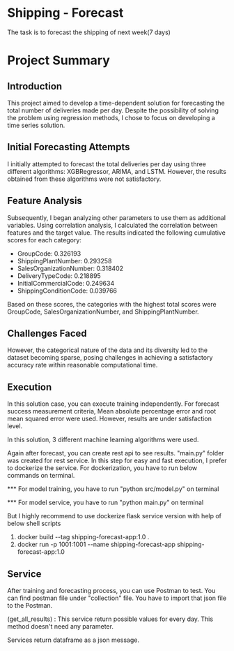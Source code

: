 # Shipping - Forecast

The task is to forecast the shipping of next week(7 days)

# Project Summary

## Introduction
This project aimed to develop a time-dependent solution for forecasting the total number of deliveries made per day. Despite the possibility of solving the problem using regression methods, I chose to focus on developing a time series solution.

## Initial Forecasting Attempts
I initially attempted to forecast the total deliveries per day using three different algorithms: XGBRegressor, ARIMA, and LSTM. However, the results obtained from these algorithms were not satisfactory.

## Feature Analysis
Subsequently, I began analyzing other parameters to use them as additional variables. Using correlation analysis, I calculated the correlation between features and the target value. The results indicated the following cumulative scores for each category:

- GroupCode: 0.326193
- ShippingPlantNumber: 0.293258
- SalesOrganizationNumber: 0.318402
- DeliveryTypeCode: 0.218895
- InitialCommercialCode: 0.249634
- ShippingConditionCode: 0.039766

Based on these scores, the categories with the highest total scores were GroupCode, SalesOrganizationNumber, and ShippingPlantNumber.

## Challenges Faced
However, the categorical nature of the data and its diversity led to the dataset becoming sparse, posing challenges in achieving a satisfactory accuracy rate within reasonable computational time.

## Execution
In this solution case, you can execute training independently. For forecast success measurement criteria, Mean absolute percentage error and root mean squared error were used. However, results are under satisfaction level.

In this solution, 3 different machine learning algorithms were used.

Again after forecast, you can create rest api to see results. "main.py" folder was created for rest service. In this step for easy and fast execution, I prefer to dockerize the service. For dockerization, you have to run below commands on terminal.

*** For model training, you have to run "python src/model.py" on terminal

*** For model service, you have to run "python main.py" on terminal

But I highly recommend to use dockerize flask service version with help of below shell scripts

1) docker build --tag shipping-forecast-app:1.0 .
2) docker run -p 1001:1001 --name shipping-forecast-app shipping-forecast-app:1.0

## Service

After training and forecasting process, you can use Postman to test. You can find postman file under "collection" file. You have to import that json file to the Postman. 


(get_all_results) : This service return possible values for every day. This method doesn't need any parameter. 

Services return dataframe as a json message.
